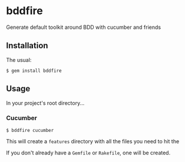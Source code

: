 # bddfire

Generate default toolkit around BDD with cucumber and friends
## Installation

The usual:

    $ gem install bddfire
    
## Usage

In your project's root directory...

### Cucumber

    $ bddfire cucumber

This will create a `features` directory with all the files you need to hit the

If you don't already have a `Gemfile` or `Rakefile`, one will be created.

